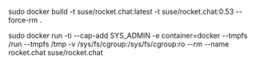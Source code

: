 sudo docker build -t suse/rocket.chat:latest -t suse/rocket.chat:0.53 --force-rm .


sudo docker run -ti --cap-add SYS_ADMIN -e container=docker --tmpfs /run --tmpfs /tmp -v /sys/fs/cgroup:/sys/fs/cgroup:ro --rm --name rocket.chat suse/rocket.chat
